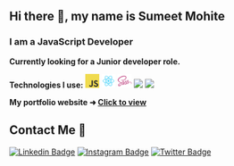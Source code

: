 ## Hi there 👋, my name is Sumeet Mohite
### I am a JavaScript Developer 
**Currently looking for a Junior developer role.**

**Technologies I use:**
<code><img height="25" src="https://raw.githubusercontent.com/github/explore/80688e429a7d4ef2fca1e82350fe8e3517d3494d/topics/javascript/javascript.png"></code>
<code><img height="25" src="https://raw.githubusercontent.com/github/explore/80688e429a7d4ef2fca1e82350fe8e3517d3494d/topics/react/react.png"></code>
<code><img height="25" src="https://raw.githubusercontent.com/github/explore/80688e429a7d4ef2fca1e82350fe8e3517d3494d/topics/sass/sass.png"></code>
<code><img height="25" src="https://images.g2crowd.com/uploads/product/image/social_landscape/social_landscape_f0b606abb6d19089febc9faeeba5bc05/nodejs-development-services.png"></code>
<code><img height="25" src="https://www.clipartmax.com/png/middle/114-1147615_mongodb-leaf-open-source-nosql-database-startups-mongodb-logo.png"></code>

**My portfolio website ➜ [Click to view](https://sumeetmohite.in "Sumeet Mohite")**

##  Contact Me :speech_balloon:
[![Linkedin Badge](https://img.shields.io/badge/-sumeetmohite-2166C2?style=flat-square&logo=Linkedin&logoColor=white&link=https://www.linkedin.com/in/sumeetmohite/)](https://www.linkedin.com/in/sumeetmohite/)
[![Instagram Badge](https://img.shields.io/badge/-@sumeetmohite9-F04C5B?style=flat-square&labelColor=F04C5B&logo=instagram&logoColor=white&link=https://www.instagram.com/sumeetmohite9/)](https://www.instagram.com/sumeetmohite9/)
[![Twitter Badge](https://img.shields.io/badge/-@sumeetmohite9-30A1F2?style=flat-square&labelColor=30A1F2&logo=twitter&logoColor=white&link=https://twitter.com/sumeetmohite9)](https://twitter.com/sumeetmohite9)  

